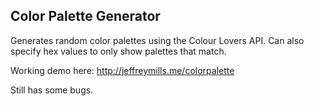 ## Color Palette Generator

Generates random color palettes using the Colour Lovers API. Can also specify hex values to only show palettes that match.

Working demo here: http://jeffreymills.me/colorpalette

Still has some bugs.